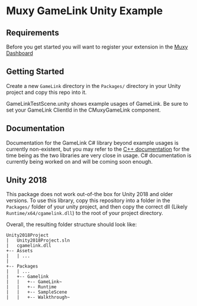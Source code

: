 # Muxy GameLink Unity Example

## Requirements

Before you get started you will want to register your extension in the [Muxy Dashboard](dev.muxy.io)

## Getting Started

Create a new `GameLink` directory in the `Packages/` directory in your Unity project and copy this repo into it.

GameLinkTestScene.unity shows example usages of GameLink. Be sure to set your GameLink ClientId in the CMuxyGameLink component.

## Documentation

Documentation for the GameLink C# library beyond example usages is currently non-existent, but you may refer to the [C++ documentation](dev.muxy.io/docs/api) for the time being as the two libraries are very close in usage. C# documentation is currently being worked on and will be coming soon enough. 

## Unity 2018 
This package does not work out-of-the box for Unity 2018 and older versions. To use this library, copy this repository into a folder in the `Packages/` folder
of your unity project, and then copy the correct dll (Likely `Runtime/x64/cgamelink.dll`) to the root of your project directory.

Overall, the resulting folder structure should look like:

```
Unity2018Project
|   Unity2018Project.sln
|   cgamelink.dll
+-- Assets
|   | ...
|
+-- Packages
|   | ...
|   +-- Gamelink
|   |   +-- GameLink~
|   |   +-- Runtime
|   |   +-- SampleScene
|   |   +-- Walkthrough~
```
 
